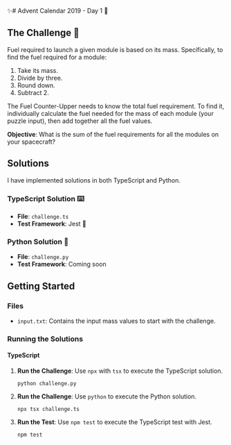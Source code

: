 ✨# Advent Calendar 2019 - Day 1 🎅

## The Challenge 💪

Fuel required to launch a given module is based on its mass. Specifically, to find the fuel required for a module:

1. Take its mass.
2. Divide by three.
3. Round down.
4. Subtract 2.

The Fuel Counter-Upper needs to know the total fuel requirement. To find it, individually calculate the fuel needed for the mass of each module (your puzzle input), then add together all the fuel values.

**Objective**: What is the sum of the fuel requirements for all the modules on your spacecraft?

## Solutions

I have implemented solutions in both TypeScript and Python.

### TypeScript Solution ⌨️

- **File**: `challenge.ts`
- **Test Framework**: Jest 🧪

### Python Solution 🐍

- **File**: `challenge.py`
- **Test Framework**: Coming soon

## Getting Started
### Files

- `input.txt`: Contains the input mass values to start with the challenge.

### Running the Solutions

#### TypeScript

1. **Run the Challenge**: Use `npx` with `tsx` to execute the TypeScript solution.

   ```
   python challenge.py

2. **Run the Challenge**: Use `python` to execute the Python solution.

   ```
   npx tsx challenge.ts

3. **Run the Test**: Use `npm test` to execute the TypeScript test with Jest.

   ```
   npm test 
